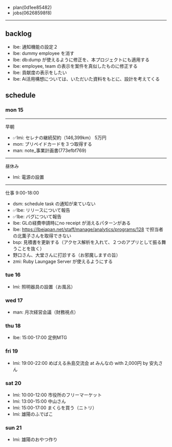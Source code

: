 
- plan(0d1ee85482)
- jobs(06268598f8)
---

## backlog
- lbe: 通知機能の設定２
- lbe: dummy employee を消す
- lbe: db:dump が使えるように修正を、本プロジェクトにも適用する
- lbe: employee, team の表示を案件を真似したものに修正する
- lbe: 貢献度の表示をしたい
- lbe: Ai活用構想については、いただいた資料をもとに、設計を考えてくる

## schedule
### mon 15
---
早朝
- ✅lmi: セレナの継続契約（146,399km） 5万円
- mon: プリペイドカードを３つ取得する
- man: note_事業計画書(773efbf769)
---
昼休み
- lmi: 電源の設置
---
仕事 9:00-18:00
- dsm: schedule task の通知が来ていない
- ✅lbe: リリースについて報告
- ✅lbe: バグについて報告
- lbe: GLの経費申請時にno receipt が消えるパターンがある
- lbe: https://lbejapan.net/staff/manage/analytics/programs/128 で担当者の北薫子さんを取得できない
- bsp: 見積書を更新する（アクセス解析を入れて、２つのアプリとして振る舞うことを抜く）
- 野口さん、大堂さんに打診する（お邪魔しますの旨）
- zmi: Ruby Laungage Server が使えるようにする
### tue 16
- lmi: 照明器具の設置（お風呂）
### wed 17
- man: 月次経営会議（財務視点）
### thu 18
- lbe: 15:00-17:00 定例MTG
### fri 19
- lmi: 19:00-22:00 めばえる糸島交流会 at みんなの with 2,000円 by 安丸さん
### sat 20
- lmi: 10:00-12:00 市役所のフリーマーケット
- lmi: 13:00-15:00 中山さん
- lmi: 15:00-17:00 まくらを買う（ニトリ）
- lmi: 雄陽のふでばこ
### sun 21
- lmi: 雄陽のおやつ作り









